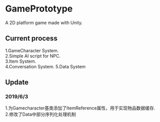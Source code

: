 # GamePrototype
A 2D platform game made with Unity.
## Current process  
1.GameCharacter System.  
2.Simple AI script for NPC.  
3.Item System.  
4.Conversation System. 
5.Data System  
## Update  
###  2019/6/3
1.为Gamecharacter基类添加了ItemReference属性，用于实现物品数据缓存.  
2.修改了Data中部分序列化处理机制  
